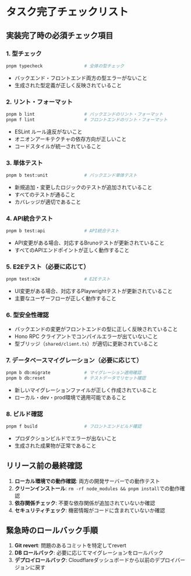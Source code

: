 # タスク完了チェックリスト

## 実装完了時の必須チェック項目

### 1. 型チェック
```bash
pnpm typecheck                # 全体の型チェック
```
- バックエンド・フロントエンド両方の型エラーがないこと
- 生成された型定義が正しく反映されていること

### 2. リント・フォーマット
```bash
pnpm b lint                   # バックエンドのリント・フォーマット
pnpm f lint                   # フロントエンドのリント・フォーマット
```
- ESLint ルール違反がないこと
- オニオンアーキテクチャの依存方向が正しいこと
- コードスタイルが統一されていること

### 3. 単体テスト
```bash
pnpm b test:unit              # バックエンド単体テスト
```
- 新規追加・変更したロジックのテストが追加されていること
- すべてのテストが通ること
- カバレッジが適切であること

### 4. API統合テスト
```bash
pnpm b test:api               # API統合テスト
```
- API変更がある場合、対応するBrunoテストが更新されていること
- すべてのAPIエンドポイントが正しく動作すること

### 5. E2Eテスト（必要に応じて）
```bash
pnpm test:e2e                 # E2Eテスト
```
- UI変更がある場合、対応するPlaywrightテストが更新されていること
- 主要なユーザーフローが正しく動作すること

### 6. 型安全性確認
- バックエンドの変更がフロントエンドの型に正しく反映されていること
- Hono RPC クライアントでコンパイルエラーが出ていないこと
- 型ブリッジ（`shared/client.ts`）が適切に更新されていること

### 7. データベースマイグレーション（必要に応じて）
```bash
pnpm b db:migrate             # マイグレーション適用確認
pnpm b db:reset               # テストデータでリセット確認
```
- 新しいマイグレーションファイルが正しく作成されていること
- ローカル・dev・prod環境で適用可能であること

### 8. ビルド確認
```bash
pnpm f build                  # フロントエンドビルド確認
```
- プロダクションビルドでエラーが出ないこと
- 生成された成果物が正常であること

## リリース前の最終確認
1. **ローカル環境での動作確認**: 両方の開発サーバーでの動作テスト
2. **クリーンインストール**: `rm -rf node_modules && pnpm install`での動作確認  
3. **依存関係チェック**: 不要な依存関係が追加されていないか確認
4. **セキュリティチェック**: 機密情報がコードに含まれていないか確認

## 緊急時のロールバック手順
1. **Git revert**: 問題のあるコミットを特定してrevert
2. **DB ロールバック**: 必要に応じてマイグレーションをロールバック
3. **デプロイロールバック**: Cloudflareダッシュボードから以前のデプロイバージョンに戻す